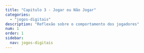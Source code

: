 ```yaml
---
title: "Capitulo 3 - Jogar ou Não Jogar"
categories: 
  - "jogos-digitais"
description: "Reflexão sobre o comportamento dos jogadores"
num: 1
order: 1
sidebar:
  nav: jogos-digitais      
---
```

